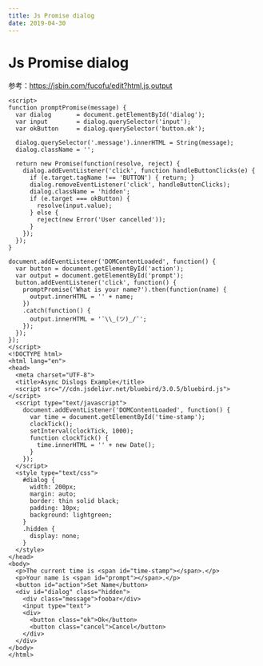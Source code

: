 ```yaml
---
title: Js Promise dialog
date: 2019-04-30
---
```

# Js Promise dialog
参考：https://jsbin.com/fucofu/edit?html,js,output

    <script>
    function promptPromise(message) {
      var dialog       = document.getElementById('dialog');
      var input        = dialog.querySelector('input');
      var okButton     = dialog.querySelector('button.ok');

      dialog.querySelector('.message').innerHTML = String(message);
      dialog.className = '';

      return new Promise(function(resolve, reject) {
        dialog.addEventListener('click', function handleButtonClicks(e) {
          if (e.target.tagName !== 'BUTTON') { return; }
          dialog.removeEventListener('click', handleButtonClicks);
          dialog.className = 'hidden';
          if (e.target === okButton) {
            resolve(input.value);
          } else {
            reject(new Error('User cancelled'));
          }
        });
      });
    }

    document.addEventListener('DOMContentLoaded', function() {
      var button = document.getElementById('action');
      var output = document.getElementById('prompt');
      button.addEventListener('click', function() {
        promptPromise('What is your name?').then(function(name) {
          output.innerHTML = '' + name;
        })
        .catch(function() {
          output.innerHTML = '¯\\_(ツ)_/¯';
        });
      });
    });
    </script>
    <!DOCTYPE html>
    <html lang="en">
    <head>
      <meta charset="UTF-8">
      <title>Async Dislogs Example</title>
      <script src="//cdn.jsdelivr.net/bluebird/3.0.5/bluebird.js"></script>
      <script type="text/javascript">
        document.addEventListener('DOMContentLoaded', function() {
          var time = document.getElementById('time-stamp');
          clockTick();
          setInterval(clockTick, 1000);
          function clockTick() {
            time.innerHTML = '' + new Date();
          }
        });
      </script>
      <style type="text/css">
        #dialog {
          width: 200px;
          margin: auto;
          border: thin solid black;
          padding: 10px;
          background: lightgreen;
        }
        .hidden {
          display: none;
        }
      </style>
    </head>
    <body>
      <p>The current time is <span id="time-stamp"></span>.</p>
      <p>Your name is <span id="prompt"></span>.</p>
      <button id="action">Set Name</button>
      <div id="dialog" class="hidden">
        <div class="message">foobar</div>
        <input type="text">
        <div>
          <button class="ok">Ok</button>
          <button class="cancel">Cancel</button>
        </div>
      </div>
    </body>
    </html>
